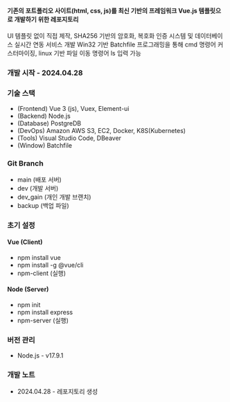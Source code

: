 #### 기존의 포트폴리오 사이트(html, css, js)를 최신 기반의 프레임워크 Vue.js 템플릿으로 개발하기 위한 레포지토리
UI 템플릿 없이 직접 제작, SHA256 기반의 암호화, 복호화 인증 시스템 및 데이터베이스 실시간 연동 서비스 개발
Win32 기반 Batchfile 프로그래밍을 통해 cmd 명령어 커스터마이징, linux 기반 파일 이동 명령어 ls 입력 가능

### 개발 시작 - 2024.04.28 

### 기술 스택
- (Frontend) Vue 3 (js), Vuex, Element-ui
- (Backend) Node.js
- (Database) PostgreDB
- (DevOps) Amazon AWS S3, EC2, Docker, K8S(Kubernetes)
- (Tools) Visual Studio Code, DBeaver
- (Window) Batchfile

### Git Branch
- main (배포 서버)
- dev (개발 서버)
- dev_gain (개인 개발 브랜치)
- backup (백업 파일)

### 초기 설정

#### Vue (Client)
- npm install vue
- npm install -g @vue/cli
- npm-client (실행)

#### Node (Server)
- npm init
- npm install express
- npm-server (실행)

### 버전 관리
- Node.js - v17.9.1

### 개발 노트
- 2024.04.28 - 레포지토리 생성

